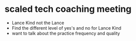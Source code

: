 # scaled tech coaching meeting

- Lance Kind not the Lance 
- Find the different level of yes's and no for Lance Kind
- want to talk about the practice frequency and quality
